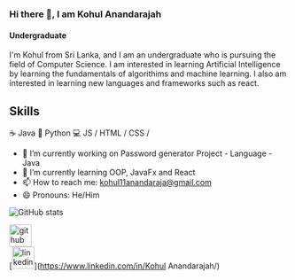 ### Hi there 👋, I am Kohul Anandarajah
#### Undergraduate
I'm Kohul from Sri Lanka, and I am an undergraduate who is pursuing the field of Computer Science. I am interested in learning Artificial Intelligence by learning the fundamentals of algorithims and machine learning. I also am interested in learning new languages and frameworks such as react.

## Skills
☕ Java
🐍 Python
💻 JS / HTML / CSS / 


- 🔭 I’m currently working on Password generator Project - Language - Java 
- 🌱 I’m currently learning OOP, JavaFx and React 
- 📫 How to reach me: kohul11anandaraja@gmail.com 
- 😄 Pronouns: He/Him

![GitHub stats](https://github-readme-stats.vercel.app/api?username=kohular&show_icons=true)

[<img src='https://cdn.jsdelivr.net/npm/simple-icons@3.0.1/icons/github.svg' alt='github' height='40'>](https://github.com/kohular)  
[<img src='https://cdn.jsdelivr.net/npm/simple-icons@3.0.1/icons/linkedin.svg' alt='linkedin' height='40'>](https://www.linkedin.com/in/Kohul Anandarajah/)  


